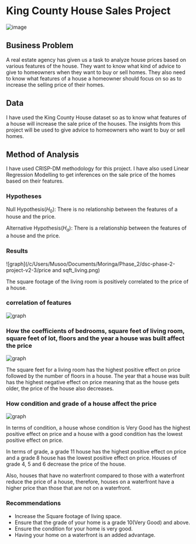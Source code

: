 # King County House Sales Project

![image](/c/Users/Musoo/Documents/Moringa/Phase_2/dsc-phase-2-project-v2-3/homes.jpg)

## Business Problem

A real estate agency has given us a task to analyze house prices based on various features of the house. They want to know what kind of advice to give to homeowners when they want to buy or sell homes. They also need to know what features of a house a homeowner should focus on so as to increase the selling price of their homes.

## Data

I have used the King County House dataset so as to know what features of a house will increase the sale price of the houses. The insights from this project will be used to give advice to homeowners who want to buy or sell homes.

## Method of Analysis

I have used CRISP-DM methodology for this project. I have also used Linear Regression Modelling to get inferences on the sale price of the homes based on their features.

### Hypotheses

Null Hypothesis($H_0$): There is no relationship between the features of a house and the price.

Alternative Hypothesis($H_a$): There is a relationship between the features of a house and the price.

### Results

![graph](/c/Users/Musoo/Documents/Moringa/Phase_2/dsc-phase-2-project-v2-3/price and sqft_living.png)

The square footage of the living room is positively correlated to the price of a house.

### correlation of features

![graph](/c/Users/Musoo/Documents/Moringa/Phase_2/dsc-phase-2-project-v2-3/correlation.png)

### How the coefficients of bedrooms, square feet of living room, square feet of lot, floors and the year a house was built affect the price

![graph](/c/Users/Musoo/Documents/Moringa/Phase_2/dsc-phase-2-project-v2-3/correlation.png/features1.png)

The square feet for a living room has the highest positive effect on price followed by the number of floors in a house.
The year that a house was built has the highest negative effect on price meaning that as the house gets older, the price of the house also decreases.

### How condition and grade of a house affect the price

![graph](/c/Users/Musoo/Documents/Moringa/Phase_2/dsc-phase-2-project-v2-3/correlation.png/features2.png)

In terms of condition, a house whose condition is Very Good has the highest positive effect on price and a house with a good condition has the lowest positive effect on price.

In terms of grade, a grade 11 house has the highest positive effect on price and a grade 8 house has the lowest positive effect on price. Houses of grade 4, 5 and 6 decrease the price of the house.

Also, houses that have no waterfront compared to those with a waterfront reduce the price of a house, therefore, houses on a waterfront have a higher price than those that are not on a waterfront.

### Recommendations

* Increase the Square footage of living space.
* Ensure that the grade of your home is a grade 10(Very Good) and above.
* Ensure the condition for your home is very good.
* Having your home on a waterfront is an added advantage.
